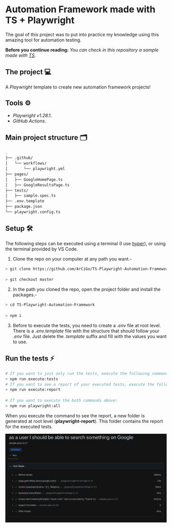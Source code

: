 # Automation Framework made with TS + Playwright

The goal of this project was to put into practice my knowledge using this amazing tool for automation testing.

**Before you continue reading:** *You can check in this repository a sample made with [TS](https://github.com/ArCiGo/TS-Playwright-Automation-Framework/tree/AutomationFrameworkSample_TS).*

## The project 💻

A *Playwright* template to create new automation framework projects!

## Tools ⚙️

* *Playwright v1.28.1*.
* *GitHub Actions*.

## Main project structure 🗂️

```bash
.
├── .github/
│   └── workflows/
│       └── playwright.yml
├── pages/
│   ├── GoogleHomePage.ts
│   ├── GoogleResultsPage.ts
├── tests/
│   ├── sample.spec.ts
├── .env.template
├── package.json
└── playwright.config.ts
```

## Setup 🛠️

The following steps can be executed using a terminal (I use [hyper](https://hyper.is/)), or using the terminal provided by VS Code.

1. Clone the repo on your computer at any path you want.-

```bash
> git clone https://github.com/ArCiGo/TS-Playwright-Automation-Framework.git

> git checkout master
```

2. In the path you cloned the repo, open the project folder and install the packages.-

```bash
> cd TS-Playwright-Automation-Framework

> npm i
```

3. Before to execute the tests, you need to create a *.env* file at root level. There is a *.env.template* file with the structure that should follow your *.env* file. Just delete the *.template* suffix and fill with the values you want to use.

## Run the tests ⚡

```bash
# If you want to just only run the tests, execute the following command:
> npm run execute:tests
# If you want to see a report of your executed tests, execute the following command:
> npm run execute:report

# If you want to execute the both commands above:
> npm run playwright:all
```

When you execute the command to see the report, a new folder is generated at root level (**playwright-report**). This folder contains the report for the executed tests.

![UI Report Sample](./Image01.png)